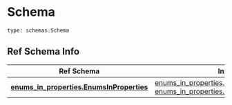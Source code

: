 # Schema
```
type: schemas.Schema
```

## Ref Schema Info
Ref Schema | Input Type | Output Type
---------- | ---------- | -----------
[**enums_in_properties.EnumsInProperties**](../../../../../../../components/schema/enums_in_properties.md) | [enums_in_properties.EnumsInPropertiesDictInput](../../../../../../../components/schema/enums_in_properties.md#enumsinpropertiesdictinput), [enums_in_properties.EnumsInPropertiesDict](../../../../../../../components/schema/enums_in_properties.md#enumsinpropertiesdict) | [enums_in_properties.EnumsInPropertiesDict](../../../../../../../components/schema/enums_in_properties.md#enumsinpropertiesdict)
